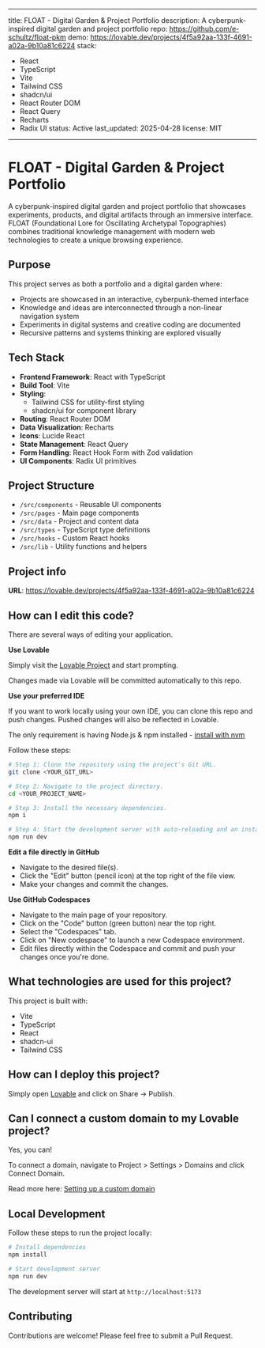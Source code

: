 
---
title: FLOAT - Digital Garden & Project Portfolio
description: A cyberpunk-inspired digital garden and project portfolio
repo: https://github.com/e-schultz/float-pkm
demo: https://lovable.dev/projects/4f5a92aa-133f-4691-a02a-9b10a81c6224
stack:
  - React
  - TypeScript
  - Vite
  - Tailwind CSS
  - shadcn/ui
  - React Router DOM
  - React Query
  - Recharts
  - Radix UI
status: Active
last_updated: 2025-04-28
license: MIT
---

# FLOAT - Digital Garden & Project Portfolio

A cyberpunk-inspired digital garden and project portfolio that showcases experiments, products, and digital artifacts through an immersive interface. FLOAT (Foundational Lore for Oscillating Archetypal Topographies) combines traditional knowledge management with modern web technologies to create a unique browsing experience.

## Purpose

This project serves as both a portfolio and a digital garden where:
- Projects are showcased in an interactive, cyberpunk-themed interface
- Knowledge and ideas are interconnected through a non-linear navigation system
- Experiments in digital systems and creative coding are documented
- Recursive patterns and systems thinking are explored visually

## Tech Stack

- **Frontend Framework**: React with TypeScript
- **Build Tool**: Vite
- **Styling**: 
  - Tailwind CSS for utility-first styling
  - shadcn/ui for component library
- **Routing**: React Router DOM
- **Data Visualization**: Recharts
- **Icons**: Lucide React
- **State Management**: React Query
- **Form Handling**: React Hook Form with Zod validation
- **UI Components**: Radix UI primitives

## Project Structure

- `/src/components` - Reusable UI components
- `/src/pages` - Main page components
- `/src/data` - Project and content data
- `/src/types` - TypeScript type definitions
- `/src/hooks` - Custom React hooks
- `/src/lib` - Utility functions and helpers

## Project info

**URL**: https://lovable.dev/projects/4f5a92aa-133f-4691-a02a-9b10a81c6224

## How can I edit this code?

There are several ways of editing your application.

**Use Lovable**

Simply visit the [Lovable Project](https://lovable.dev/projects/4f5a92aa-133f-4691-a02a-9b10a81c6224) and start prompting.

Changes made via Lovable will be committed automatically to this repo.

**Use your preferred IDE**

If you want to work locally using your own IDE, you can clone this repo and push changes. Pushed changes will also be reflected in Lovable.

The only requirement is having Node.js & npm installed - [install with nvm](https://github.com/nvm-sh/nvm#installing-and-updating)

Follow these steps:

```sh
# Step 1: Clone the repository using the project's Git URL.
git clone <YOUR_GIT_URL>

# Step 2: Navigate to the project directory.
cd <YOUR_PROJECT_NAME>

# Step 3: Install the necessary dependencies.
npm i

# Step 4: Start the development server with auto-reloading and an instant preview.
npm run dev
```

**Edit a file directly in GitHub**

- Navigate to the desired file(s).
- Click the "Edit" button (pencil icon) at the top right of the file view.
- Make your changes and commit the changes.

**Use GitHub Codespaces**

- Navigate to the main page of your repository.
- Click on the "Code" button (green button) near the top right.
- Select the "Codespaces" tab.
- Click on "New codespace" to launch a new Codespace environment.
- Edit files directly within the Codespace and commit and push your changes once you're done.

## What technologies are used for this project?

This project is built with:

- Vite
- TypeScript
- React
- shadcn-ui
- Tailwind CSS

## How can I deploy this project?

Simply open [Lovable](https://lovable.dev/projects/4f5a92aa-133f-4691-a02a-9b10a81c6224) and click on Share -> Publish.

## Can I connect a custom domain to my Lovable project?

Yes, you can!

To connect a domain, navigate to Project > Settings > Domains and click Connect Domain.

Read more here: [Setting up a custom domain](https://docs.lovable.dev/tips-tricks/custom-domain#step-by-step-guide)

## Local Development

Follow these steps to run the project locally:

```sh
# Install dependencies
npm install

# Start development server
npm run dev
```

The development server will start at `http://localhost:5173`

## Contributing

Contributions are welcome! Please feel free to submit a Pull Request.
